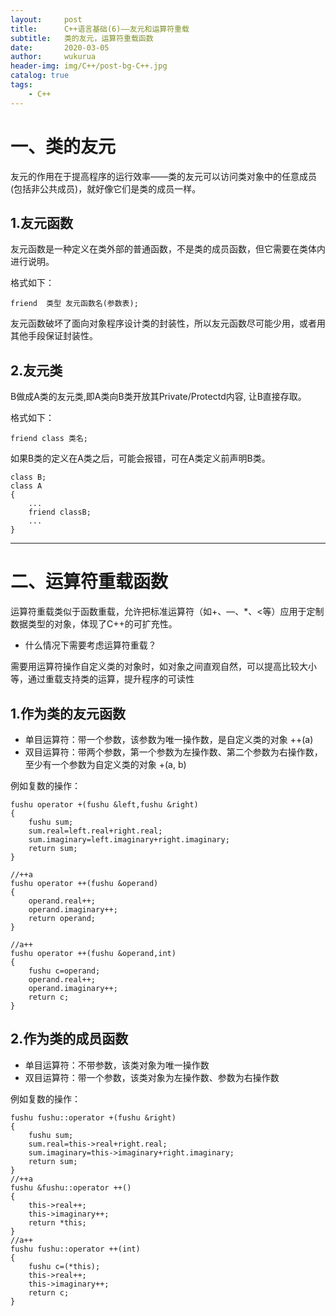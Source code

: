 ```yaml
---
layout:     post
title:      C++语言基础(6)——友元和运算符重载
subtitle:   类的友元，运算符重载函数
date:       2020-03-05
author:     wukurua
header-img: img/C++/post-bg-C++.jpg
catalog: true
tags:
    - C++
---
```


# 一、类的友元 #
友元的作用在于提高程序的运行效率——类的友元可以访问类对象中的任意成员(包括非公共成员)，就好像它们是类的成员一样。
## 1.友元函数 ##
友元函数是一种定义在类外部的普通函数，不是类的成员函数，但它需要在类体内进行说明。

格式如下：

	friend  类型 友元函数名(参数表);

友元函数破坏了面向对象程序设计类的封装性，所以友元函数尽可能少用，或者用其他手段保证封装性。

## 2.友元类 ##
B做成A类的友元类,即A类向B类开放其Private/Protectd内容, 让B直接存取。

格式如下：

    friend class 类名;

如果B类的定义在A类之后，可能会报错，可在A类定义前声明B类。

	class B;
	class A
	{
		...
		friend classB;
		...
	}

----------

# 二、运算符重载函数 #
运算符重载类似于函数重载，允许把标准运算符（如+、—、*、<等）应用于定制数据类型的对象，体现了C++的可扩充性。

- 什么情况下需要考虑运算符重载？

需要用运算符操作自定义类的对象时，如对象之间直观自然，可以提高比较大小等，通过重载支持类的运算，提升程序的可读性

## 1.作为类的友元函数 ##
- 单目运算符：带一个参数，该参数为唯一操作数，是自定义类的对象  ++(a)
- 双目运算符：带两个参数，第一个参数为左操作数、第二个参数为右操作数，至少有一个参数为自定义类的对象
   +(a, b)
  
例如复数的操作：

	fushu operator +(fushu &left,fushu &right)
	{
		fushu sum;
		sum.real=left.real+right.real;
		sum.imaginary=left.imaginary+right.imaginary;
		return sum;
	}

	//++a
	fushu operator ++(fushu &operand)
	{
		operand.real++;
		operand.imaginary++;
		return operand;
	}

	//a++
	fushu operator ++(fushu &operand,int)
	{
		fushu c=operand;
		operand.real++;
		operand.imaginary++;
		return c;
	}

## 2.作为类的成员函数 ##
- 单目运算符：不带参数，该类对象为唯一操作数 
- 双目运算符：带一个参数，该类对象为左操作数、参数为右操作数  

例如复数的操作：

	fushu fushu::operator +(fushu &right)
	{
		fushu sum;
		sum.real=this->real+right.real;
		sum.imaginary=this->imaginary+right.imaginary;
		return sum;
	}
	//++a
	fushu &fushu::operator ++()
	{
		this->real++;
		this->imaginary++;
		return *this;
	}
	//a++
	fushu fushu::operator ++(int)
	{
		fushu c=(*this);
		this->real++;
		this->imaginary++;
		return c;
	}